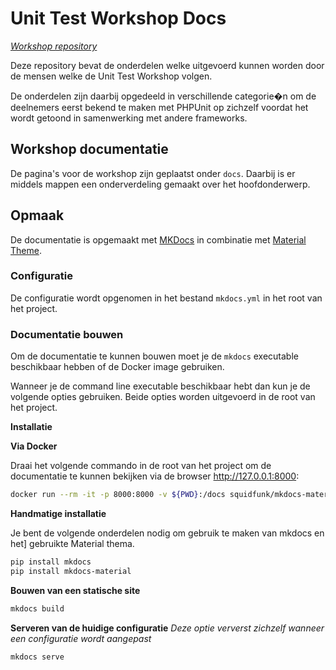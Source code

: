 Unit Test Workshop Docs
=======================

*[Workshop repository](https://bitbucket.org/assuradeurengilde/unit-testing-workshop)*

Deze repository bevat de onderdelen welke uitgevoerd kunnen worden door de mensen
welke de Unit Test Workshop volgen.

De onderdelen zijn daarbij opgedeeld in verschillende categorie�n om de deelnemers
eerst bekend te maken met PHPUnit op zichzelf voordat het wordt getoond in
samenwerking met andere frameworks.

## Workshop documentatie
De pagina's voor de workshop zijn geplaatst onder `docs`. Daarbij is er middels
mappen een onderverdeling gemaakt over het hoofdonderwerp.

## Opmaak
De documentatie is opgemaakt met [MKDocs](https://www.mkdocs.org/) in combinatie
met [Material Theme](https://squidfunk.github.io/mkdocs-material/).

### Configuratie
De configuratie wordt opgenomen in het bestand `mkdocs.yml` in het root van het
project.

### Documentatie bouwen
Om de documentatie te kunnen bouwen moet je de `mkdocs` executable beschikbaar
hebben of de Docker image gebruiken.

Wanneer je de command line executable beschikbaar hebt dan kun je de volgende
opties gebruiken. Beide opties worden uitgevoerd in de root van het project.

**Installatie**

__Via Docker__

Draai het volgende commando in de root van het project om de documentatie
te kunnen bekijken via de browser http://127.0.0.1:8000:

```bash
docker run --rm -it -p 8000:8000 -v ${PWD}:/docs squidfunk/mkdocs-material
```

__Handmatige installatie__

Je bent de volgende onderdelen nodig om gebruik te maken van mkdocs en het]
gebruikte Material thema.
```bash
pip install mkdocs
pip install mkdocs-material
```

**Bouwen van een statische site**
```bash
mkdocs build
```

**Serveren van de huidige configuratie**
*Deze optie ververst zichzelf wanneer een configuratie wordt aangepast*
```bash
mkdocs serve
```
